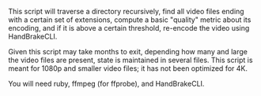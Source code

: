 This script will traverse a directory recursively, find all video files ending with a certain set of extensions, compute a basic "quality" metric about its encoding, and if it is above a certain threshold, re-encode the video using HandBrakeCLI.

Given this script may take months to exit, depending how many and large the video files are present, state is maintained in several files. This script is meant for 1080p and smaller video files; it has not been optimized for 4K.

You will need ruby, ffmpeg (for ffprobe), and HandBrakeCLI.
